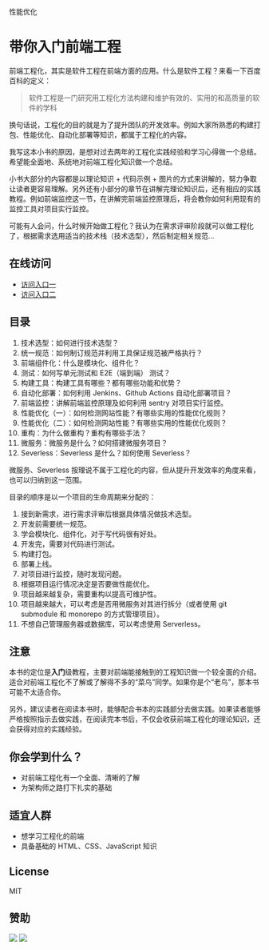 性能优化

# 带你入门前端工程
前端工程化，其实是软件工程在前端方面的应用。什么是软件工程？来看一下百度百科的定义：
>软件工程是一门研究用工程化方法构建和维护有效的、实用的和高质量的软件的学科

换句话说，工程化的目的就是为了提升团队的开发效率。例如大家所熟悉的构建打包、性能优化、自动化部署等知识，都属于工程化的内容。

我写这本小书的原因，是想对过去两年的工程化实践经验和学习心得做一个总结。希望能全面地、系统地对前端工程化知识做一个总结。

小书大部分的内容都是以理论知识 + 代码示例 + 图片的方式来讲解的，努力争取让读者更容易理解。另外还有小部分的章节在讲解完理论知识后，还有相应的实践教程。例如前端监控这一节，在讲解完前端监控原理后，将会教你如何利用现有的监控工具对项目实行监控。

可能有人会问，什么时候开始做工程化？我认为在需求评审阶段就可以做工程化了，根据需求选用适当的技术栈（技术选型），然后制定相关规范...

## 在线访问
* [访问入口一](https://woai3c.gitee.io/introduction-to-front-end-engineering)
* [访问入口二](https://woai3c.github.io/introduction-to-front-end-engineering/)

## 目录
1. 技术选型：如何进行技术选型？
2. 统一规范：如何制订规范并利用工具保证规范被严格执行？
3. 前端组件化：什么是模块化、组件化？
4. 测试：如何写单元测试和 E2E（端到端） 测试？
5. 构建工具：构建工具有哪些？都有哪些功能和优势？
6. 自动化部署：如何利用 Jenkins、Github Actions 自动化部署项目？
7. 前端监控：讲解前端监控原理及如何利用 sentry 对项目实行监控。
8. 性能优化（一）：如何检测网站性能？有哪些实用的性能优化规则？
9. 性能优化（二）：如何检测网站性能？有哪些实用的性能优化规则？
10. 重构：为什么做重构？重构有哪些手法？
11. 微服务：微服务是什么？如何搭建微服务项目？
12. Severless：Severless 是什么？如何使用 Severless？

微服务、Severless 按理说不属于工程化的内容，但从提升开发效率的角度来看，也可以归纳到这一范围。

目录的顺序是以一个项目的生命周期来分配的：
1. 接到新需求，进行需求评审后根据具体情况做技术选型。
2. 开发前需要统一规范。
3. 学会模块化、组件化，对于写代码很有好处。
4. 开发完，需要对代码进行测试。
5. 构建打包。
6. 部署上线。
7. 对项目进行监控，随时发现问题。
8. 根据项目运行情况决定是否要做性能优化。
9. 项目越来越复杂，需要重构以提高可维护性。
10. 项目越来越大，可以考虑是否用微服务对其进行拆分（或者使用 git submodule 和 monorepo 的方式管理项目）。
11. 不想自己管理服务器或数据库，可以考虑使用 Serverless。

## 注意
本书的定位是**入门**级教程，主要对前端能接触到的工程知识做一个较全面的介绍。适合对前端工程化不了解或了解得不多的“菜鸟”同学。如果你是个“老鸟”，那本书可能不太适合你。

另外，建议读者在阅读本书时，能够配合书本的实践部分去做实践。如果读者能够严格按照指示去做实践，在阅读完本书后，不仅会收获前端工程化的理论知识，还会获得对应的实践经验。

## 你会学到什么？
* 对前端工程化有一个全面、清晰的了解
* 为架构师之路打下扎实的基础

## 适宜人群
* 想学习工程化的前端
* 具备基础的 HTML、CSS、JavaScript 知识

## License
MIT

## 赞助
![](https://github.com/woai3c/nand2tetris/blob/master/img/wx.jpg)
![](https://github.com/woai3c/nand2tetris/blob/master/img/zfb.jpg)
